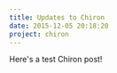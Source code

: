 ```yaml
---
title: Updates to Chiron
date: 2015-12-05 20:18:20
project: chiron
---
```


Here's a test Chiron post!
